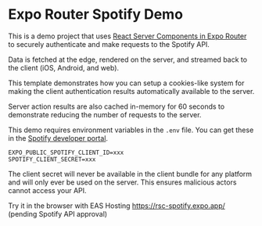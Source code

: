 # Expo Router Spotify Demo

This is a demo project that uses [React Server Components in Expo Router](https://docs.expo.dev/guides/server-components/) to securely authenticate and make requests to the Spotify API.

Data is fetched at the edge, rendered on the server, and streamed back to the client (iOS, Android, and web).

This template demonstrates how you can setup a cookies-like system for making the client authentication results automatically available to the server.

Server action results are also cached in-memory for 60 seconds to demonstrate reducing the number of requests to the server.

This demo requires environment variables in the `.env` file. You can get these in the [Spotify developer portal](https://developer.spotify.com/dashboard).

```
EXPO_PUBLIC_SPOTIFY_CLIENT_ID=xxx
SPOTIFY_CLIENT_SECRET=xxx
```

The client secret will never be available in the client bundle for any platform and will only ever be used on the server. This ensures malicious actors cannot access your API.

Try it in the browser with EAS Hosting https://rsc-spotify.expo.app/ (pending Spotify API approval)
